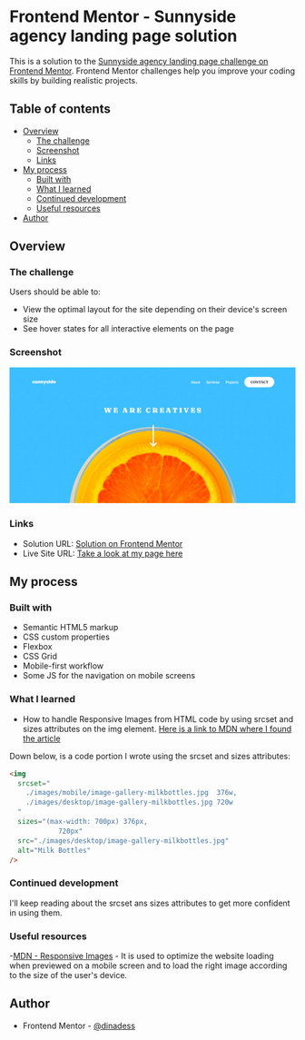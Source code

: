 # Frontend Mentor - Sunnyside agency landing page solution

This is a solution to the [Sunnyside agency landing page challenge on Frontend Mentor](https://www.frontendmentor.io/challenges/sunnyside-agency-landing-page-7yVs3B6ef). Frontend Mentor challenges help you improve your coding skills by building realistic projects.

## Table of contents

- [Overview](#overview)
  - [The challenge](#the-challenge)
  - [Screenshot](#screenshot)
  - [Links](#links)
- [My process](#my-process)
  - [Built with](#built-with)
  - [What I learned](#what-i-learned)
  - [Continued development](#continued-development)
  - [Useful resources](#useful-resources)
- [Author](#author)

## Overview

### The challenge

Users should be able to:

- View the optimal layout for the site depending on their device's screen size
- See hover states for all interactive elements on the page

### Screenshot

![Here is a cropped screenshot of my page](./images/Screenshot-Frontend-Mentor-Sunnyside-agency-landing-page.png)

### Links

- Solution URL: [Solution on Frontend Mentor](https://www.frontendmentor.io/solutions/responsive-sunnyside-agency-landing-page-css-flexbox-and-grid-4ItVM-uwW)
- Live Site URL: [Take a look at my page here](https://dinadess.github.io/sunnyside-agency-fm/)

## My process

### Built with

- Semantic HTML5 markup
- CSS custom properties
- Flexbox
- CSS Grid
- Mobile-first workflow
- Some JS for the navigation on mobile screens

### What I learned

- How to handle Responsive Images from HTML code by using srcset and sizes attributes on the img element. [Here is a link to MDN where I found the article](https://developer.mozilla.org/en-US/docs/Learn/HTML/Multimedia_and_embedding/Responsive_images)

Down below, is a code portion I wrote using the srcset and sizes attributes:

```html
<img
  srcset="
    ./images/mobile/image-gallery-milkbottles.jpg  376w,
    ./images/desktop/image-gallery-milkbottles.jpg 720w
  "
  sizes="(max-width: 700px) 376px,
			720px"
  src="./images/desktop/image-gallery-milkbottles.jpg"
  alt="Milk Bottles"
/>
```

### Continued development

I'll keep reading about the srcset ans sizes attributes to get more confident in using them.

### Useful resources

-[MDN - Responsive Images](https://developer.mozilla.org/en-US/docs/Learn/HTML/Multimedia_and_embedding/Responsive_images) - It is used to optimize the website loading when previewed on a mobile screen and to load the right image according to the size of the user's device.

## Author

- Frontend Mentor - [@dinadess](https://www.frontendmentor.io/profile/dinaDess)
